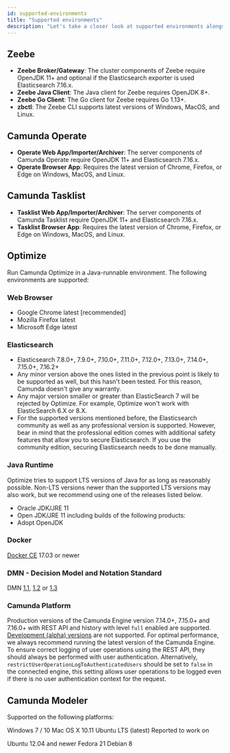 ```yaml
---
id: supported-environments
title: "Supported environments"
description: "Let's take a closer look at supported environments alongside Zeebe, Operate, and Tasklist."
---
```


## Zeebe

- **Zeebe Broker/Gateway**: The cluster components of Zeebe require OpenJDK 11+ and optional if the Elasticsearch exporter is used Elasticsearch 7.16.x.
- **Zeebe Java Client**: The Java client for Zeebe requires OpenJDK 8+.
- **Zeebe Go Client**: The Go client for Zeebe requires Go 1.13+.
- **zbctl**: The Zeebe CLI supports latest versions of Windows, MacOS, and Linux.

## Camunda Operate

- **Operate Web App/Importer/Archiver**: The server components of Camunda
  Operate require OpenJDK 11+ and Elasticsearch 7.16.x.
- **Operate Browser App**: Requires the latest version of Chrome, Firefox, or
  Edge on Windows, MacOS, and Linux.

## Camunda Tasklist

- **Tasklist Web App/Importer/Archiver**: The server components of Camunda
  Tasklist require OpenJDK 11+ and Elasticsearch 7.16.x.
- **Tasklist Browser App**: Requires the latest version of Chrome, Firefox, or
  Edge on Windows, MacOS, and Linux.


## Optimize

Run Camunda Optimize in a Java-runnable environment. The following environments are supported:

### Web Browser

- Google Chrome latest [recommended]
- Mozilla Firefox latest
- Microsoft Edge latest

### Elasticsearch

- Elasticsearch 7.8.0+, 7.9.0+, 7.10.0+, 7.11.0+, 7.12.0+, 7.13.0+, 7.14.0+, 7.15.0+, 7.16.2+
- Any minor version above the ones listed in the previous point is likely to be supported as well, but this hasn't been tested. For this reason, Camunda doesn't give any warranty.
- Any major version smaller or greater than ElasticSearch 7 will be rejected by Optimize. For example, Optimize won't work with ElasticSearch 6.X or 8.X.
- For the supported versions mentioned before, the Elasticsearch community as well as any professional version is supported. However, bear in mind that the professional edition comes with additional safety features that allow you to secure Elasticsearch. If you use the community edition, securing Elasticsearch needs to be done manually.

### Java Runtime

Optimize tries to support LTS versions of Java for as long as reasonably possible. Non-LTS versions newer than the supported LTS versions may also work, but we recommend using one of the releases listed below.

- Oracle JDK/JRE 11
- Open JDK/JRE 11 including builds of the following products:
 - Adopt OpenJDK

### Docker

[Docker CE](https://docs.docker.com/install/) 17.03 or newer

### DMN - Decision Model and Notation Standard

DMN [1.1](https://www.omg.org/spec/DMN/1.1), [1.2](https://www.omg.org/spec/DMN/1.2) or [1.3](https://www.omg.org/spec/DMN/1.3)

### Camunda Platform

Production versions of the Camunda Engine version 7.14.0+, 7.15.0+ and 7.16.0+ with REST API and history with level `full` enabled are supported. [Development (alpha) versions](https://docs.camunda.org/enterprise/release-policy/#community-vs-enterprise-releases) are not supported. For optimal performance, we always recommend running the latest version of the Camunda Engine. To ensure correct logging of user operations using the REST API, they should always be performed with user authentication. Alternatively, `restrictUserOperationLogToAuthenticatedUsers` should be set to `false` in the connected engine, this setting allows user operations to be logged even if there is no user authentication context for the request.

## Camunda Modeler

Supported on the following platforms:

Windows 7 / 10
Mac OS X 10.11
Ubuntu LTS (latest)
Reported to work on

Ubuntu 12.04 and newer
Fedora 21
Debian 8

